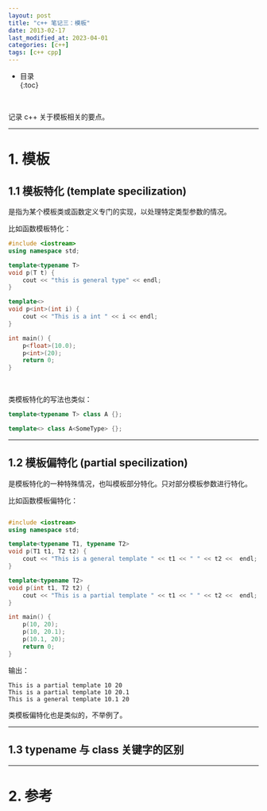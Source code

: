 ```yaml
---
layout: post
title: "c++ 笔记三：模板"
date: 2013-02-17
last_modified_at: 2023-04-01
categories: [c++]
tags: [c++ cpp]
---
```


* 目录  
{:toc}
<br/>

记录 c++ 关于模板相关的要点。  

---

# 1. 模板

## 1.1 模板特化 (template specilization)

是指为某个模板类或函数定义专门的实现，以处理特定类型参数的情况。  

比如函数模板特化： 

```cpp
#include <iostream>
using namespace std;

template<typename T>
void p(T t) {
    cout << "this is general type" << endl;
}

template<>
void p<int>(int i) {
    cout << "This is a int " << i << endl;
}

int main() {
    p<float>(10.0);
    p<int>(20);
    return 0;
}
```

<br/>

类模板特化的写法也类似：   

```cpp
template<typename T> class A {};

template<> class A<SomeType> {};
```

---

## 1.2 模板偏特化 (partial specilization)

是模板特化的一种特殊情况，也叫模板部分特化。只对部分模板参数进行特化。  

比如函数模板偏特化：  

```cpp

#include <iostream>
using namespace std;

template<typename T1, typename T2>
void p(T1 t1, T2 t2) {
    cout << "This is a general template " << t1 << " " << t2 <<  endl;
}

template<typename T2>
void p(int t1, T2 t2) {
    cout << "This is a partial template " << t1 << " " << t2 <<  endl;
}

int main() {
    p(10, 20);
    p(10, 20.1);
    p(10.1, 20);
    return 0;
}

```

输出： 

```
This is a partial template 10 20
This is a partial template 10 20.1
This is a general template 10.1 20
```

类模板偏特化也是类似的，不举例了。  

---

## 1.3 typename 与 class 关键字的区别


---

# 2. 参考